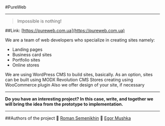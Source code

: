 #PureWeb
_______________________
> Impossible is nothing!

##Link: [https://pureweb.com.ua](https://pureweb.com.ua)

We are a team of web developers who specialize in creating sites namely:
* Landing pages
* Business card sites
* Portfolio sites
* Online stores

We are using WordPress CMS to build sites, basically. As an option, sites can be built using MODX Revolution CMS
Stores creating using WooCommerce plugin
Also we offer design of your site, if necessary

_________________________________________________

**Do you have an interesting project?
In this case, write, and together we will bring the idea from the prototype to implementation.**

_________________________________________________
##Authors of the project
:e-mail: [Roman Semenikhin](https://t.me/codi999)
:e-mail: [Egor Mushka](https://t.me/mooweb)
